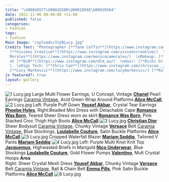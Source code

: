 ```yaml
---
title: "\U0001D577\U0001D580\U0001D56E\U0001D584"
date: 2021-11-06 09:48:00 +11:00
published: false
categories:
- Fashion
tags:
- Fashion
Main Image: "/uploads/1%20Lucy.jpg"
Credits Text: "Photographer [**Tane Coffin**](https://www.instagram.com/tanecoffin/),
  [**Viviens Creative**](https://www.instagram.com/vivienscreative/)  \nStylist: [**Monica
  Morales**](https://www.instagram.com/monicacamorales/)  \nMakeup: [**Mikele Simone**](https://www.instagram.com/mikelesimonebeauty/)
  at [**DLM**](https://www.instagram.com/dlm_au/)  \nHair: [**Richi Grisillio**](https://www.instagram.com/richi_grisillo/)
  \  \nDigi Tech: [**Chris Cao**](https://www.instagram.com/chriscao__/)   \n\n\nModel:
  [**Lucy Markovicc**](https://www.instagram.com/lucymarkovicc/) [**Kult Australia**](https://www.instagram.com/kultaustralia/)\n\n\n\n"
is featured?: true
layout: gallery
---
```


![1 Lucy.jpg](/uploads/1%20Lucy.jpg)
Large Multi Flower Earrings, U Concept,
Vintage [**Chanel**](https://www.instagram.com/chanelofficial/?hl=en) Pearl Earrings [Caramia Vintage](https://www.instagram.com/caramiavintage/),
Acid Green Wrap Around Platforms [**Alice McCall**](https://www.instagram.com/alicemccallptyltd/),
![2 Lucy.jpg](/uploads/2%20Lucy.jpg)
Left: Purple Puff Gown [**Yousef Akbar**](https://www.instagram.com/yousefakbarofficial/),
Crystal Tear Earrings [**Phoebe Hyles**](https://www.instagram.com/phoebehyles/), 
Right:Beaded Mini Dress with Detachable Cape [**Romance Was Born**](https://www.instagram.com/romancewasborn/?hl=en),
Teared Sheer Dress worn as skirt [**Romance Was Born**](https://www.instagram.com/romancewasborn/?hl=en),
Pink Stacked Croc Thigh High Boots [**Alice McCall**](https://www.instagram.com/alicemccallptyltd/)
![3 Lucy.jpg](/uploads/3%20Lucy.jpg)
[**Christian Dior**](https://www.instagram.com/dior/#) Sheer Bodysuit [Caramia Vintage](https://www.instagram.com/caramiavintage/),
Chunky Vintage [**Versace**](https://www.instagram.com/versace/) Belt [Caramia Vintage](https://www.instagram.com/caramiavintage/),
Blue Stockings, [**Loulabelle Couture**](https://www.instagram.com/loulabellecouture/),
Satin Buckle Platforms [**Alice McCall**](https://www.instagram.com/alicemccallptyltd/)
![5 Lucy.jpg](/uploads/5%20Lucy.jpg)
Cropped Waterfall Blazer [**Mariam Seddiq**](https://www.instagram.com/mariamseddiq/),
Tailored V Pants [**Mariam Seddiq**](https://www.instagram.com/mariamseddiq/)
![4 Lucy.jpg](/uploads/4%20Lucy.jpg)
Left: Purple Multi Knot Knit Top [**Jacquemus**](https://www.instagram.com/jacquemus/),
Highwasted Briefs in Marigold [**Nico Underwear**](https://www.instagram.com/nicounderwear/),
Blue Stockings [**Loulabelle Couture**](https://www.instagram.com/loulabellecouture/),
Gold Flower Pumps [**Valentino**](https://www.instagram.com/maisonvalentino/),
Mult Crystal Hoops **Area**  
Right: Sheer Crystal Mesh Dress [**Yousef Akbar**](https://www.instagram.com/yousefakbarofficial/),
Chunky Vintage [**Versace**](https://www.instagram.com/versace/) Belt [Caramia Vintage](https://www.instagram.com/caramiavintage/),
Ball & Chain Belt [**Emma Pills**](https://shopemmapills.com/),
Pink Satin Buckle Platforms [**Alice McCall**](https://www.instagram.com/alicemccallptyltd/)
![6 Lucy.jpg](/uploads/6%20Lucy.jpg)

